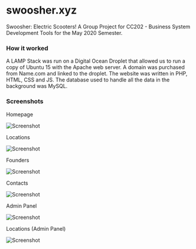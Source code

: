 # swoosher.xyz
Swoosher: Electric Scooters! A Group Project for CC202 - Business System Development Tools for the May 2020 Semester. 


### How it worked
A LAMP Stack was run on a Digital Ocean Droplet that allowed us to run a copy of Ubuntu 15 with the Apache web server. A domain was purchased from Name.com and linked to the droplet. The website was written in PHP, HTML, CSS and JS. The database used to handle all the data in the background was MySQL.

### Screenshots
<p align="center">
    <p> Homepage </p>
    <img src="https://user-images.githubusercontent.com/56671915/112276263-826ebb00-8cbb-11eb-8ffb-7e2154ceb2a3.jpg" alt="Screenshot"/>
</p>

<p align="center">
    <p> Locations </p>
    <img src="https://user-images.githubusercontent.com/56671915/112276848-2193b280-8cbc-11eb-8a9f-89f55a21102b.jpg" alt="Screenshot"/>
</p>

<p align="center">
    <p> Founders </p>
    <img src="https://user-images.githubusercontent.com/56671915/112276932-31ab9200-8cbc-11eb-89c7-4936330200e5.jpg" alt="Screenshot"/>
</p>

<p align="center">
    <p> Contacts </p>
    <img src="https://user-images.githubusercontent.com/56671915/112277196-76372d80-8cbc-11eb-962d-360e44e0b8ca.jpg" alt="Screenshot"/>
</p>

<p align="center">
    <p> Admin Panel </p>
    <img src="https://user-images.githubusercontent.com/56671915/112277210-78998780-8cbc-11eb-90d5-4f4c58c32c35.jpg" alt="Screenshot"/>
</p>

<p align="center">
    <p> Locations (Admin Panel) </p>
    <img src="https://user-images.githubusercontent.com/56671915/112277208-7800f100-8cbc-11eb-8069-1c951ae0c4fc.jpg" alt="Screenshot"/>
    
